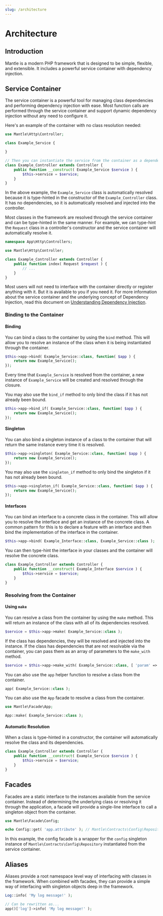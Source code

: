 ```yaml
---
slug: /architecture
---
```


# Architecture

## Introduction

Mantle is a modern PHP framework that is designed to be simple, flexible, and
extensible. It includes a powerful service container with dependency injection.

## Service Container

The service container is a powerful tool for managing class dependencies and
performing dependency injection with ease. Most function calls are performed
through the service container and support dynamic dependency injection without
any need to configure it.

Here's an example of the container with no class resolution needed:

```php
use Mantle\Http\Controller;

class Example_Service {

}

// Then you can instantiate the service from the container as a dependency.
class Example_Controller extends Controller {
	public function __construct( Example_Service $service ) {
		$this->service = $service;
	}
}
```

In the above example, the `Example_Service` class is automatically resolved
because it is type-hinted in the constructor of the `Example_Controller` class.
It has no dependencies, so it is automatically resolved and injected into the
controller.

Most classes in the framework are resolved through the service container and can
be type-hinted in the same manner. For example, we can type-hint the `Request`
class in a controller's constructor and the service container will automatically
resolve it.

```php
namespace App\Http\Controllers;

use Mantle\Http\Controller;

class Example_Controller extends Controller {
	public function index( Request $request ) {
		// ...
	}
}
```

Most users will not need to interface with the container directly or register
anything with it. But it is available to you if you need it. For more
information about the service container and the underlying concept of Dependency
Injection, read this document on
[Understanding Dependency Injection](https://php-di.org/doc/understanding-di.html).

### Binding to the Container

#### Binding

You can bind a class to the container by using the `bind` method. This will
allow you to resolve an instance of the class when it is being instantiated
through the container.

```php
$this->app->bind( Example_Service::class, function( $app ) {
	return new Example_Service();
});
```

Every time that `Example_Service` is resolved from the container, a new instance
of `Example_Service` will be created and resolved through the closure.

You may also use the `bind_if` method to only bind the class if it has not
already been bound.

```php
$this->app->bind_if( Example_Service::class, function( $app ) {
	return new Example_Service();
});
```

#### Singleton

You can also bind a singleton instance of a class to the container that will
return the same instance every time it is resolved.

```php
$this->app->singleton( Example_Service::class, function( $app ) {
	return new Example_Service();
});
```

You may also use the `singleton_if` method to only bind the singleton if it has
not already been bound.

```php
$this->app->singleton_if( Example_Service::class, function( $app ) {
	return new Example_Service();
});
```

#### Interfaces

You can bind an interface to a concrete class in the container. This will allow
you to resolve the interface and get an instance of the concrete class. A common
pattern for this is to declare a feature with an interface and then bind the
implementation of the interface in the container.

```php
$this->app->bind( Example_Interface::class, Example_Service::class );
```

You can then type-hint the interface in your classes and the container will
resolve the concrete class.

```php
class Example_Controller extends Controller {
	public function __construct( Example_Interface $service ) {
		$this->service = $service;
	}
}
```

### Resolving from the Container

#### Using `make`

You can resolve a class from the container by using the `make` method. This will
return an instance of the class with all of its dependencies resolved.

```php
$service = $this->app->make( Example_Service::class );
```

If the class has dependencies, they will be resolved and injected into the
instance. If the class has dependencies that are not resolvable via the container,
you can pass them as an array of parameters to the `make_with` method.

```php
$service = $this->app->make_with( Example_Service::class, [ 'param' => 'value' ] );
```

You can also use the `app` helper function to resolve a class from the container.

```php
app( Example_Service::class );
```

You can also use the `App` facade to resolve a class from the container.

```php
use Mantle\Facade\App;

App::make( Example_Service::class );
```

#### Automatic Resolution

When a class is type-hinted in a constructor, the container will automatically
resolve the class and its dependencies.

```php
class Example_Controller extends Controller {
	public function __construct( Example_Service $service ) {
		$this->service = $service;
	}
}
```

## Facades

Facades are a static interface to the instances available from the service
container. Instead of determining the underlying class or resolving it through
the application, a facade will provide a single-line interface to call a
singleton object from the container.

```php
use Mantle\Facade\Config;

echo Config::get( 'app.attribute' ); // Mantle\Contracts\Config\Repository
```

In this example, the config facade is a wrapper for the `config` singleton instance of `Mantle\Contracts\Config\Repository` instantiated from the service container.

## Aliases

Aliases provide a root namespace level way of interfacing with classes in the
framework. When combined with facades, they can provide a simple way of
interfacing with singleton objects deep in the framework.


```php
Log::info( 'My log message!' );

// Can be rewritten as...
app()['log']->info( 'My log message!' );
```
